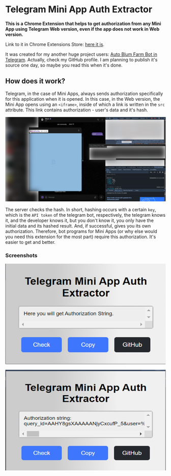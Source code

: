 # Telegram Mini App Auth Extractor
**This is a Chrome Extension that helps to get authorization from any Mini App using Telegram Web version, even if the app does not work in Web version.**

Link to it in Chrome Extensions Store: [here it is](https://chromewebstore.google.com/detail/telegram-mini-app-auth-extractor/fjmkmlebpiodjmkpbpblflpgkmojigpm).

It was created for my another huge project users: [Auto Blum Farm Bot in Telegram](https://t.me/AutoBlumFarm). Actually, check my GitHub profile. I am planning to publish it's source one day, so maybe you read this when it's done.

## How does it work?

Telegram, in the case of Mini Apps, always sends authorization specifically for this application when it is opened. In this case, in the Web version, the Mini App opens using an `<iframe>`, inside of which a link is written in the `src` attribute. This link contains authorization - user's data and it's hash.

![Screenshot of Telegram Web and Chrome Developer Inspect tools opened to show the auth in iframe src link](explanation.png)

The server checks the hash. In short, hashing occurs with a certain `key`, which is the `API token` of the telegram bot, respectively, the telegram knows it, and the developer knows it, but you don't know it, you only have the initial data and its hashed result. And, if successful, gives you its own authorization. Therefore, bot programs for Mini Apps (or why else would you need this extension for the most part) require this authorization. It's easier to get and better.

### Screenshots

![Screenshot of GUI while auth not found yet](screenshot1.png)

![Screenshot of GUI with the auth found](screenshot2.png)